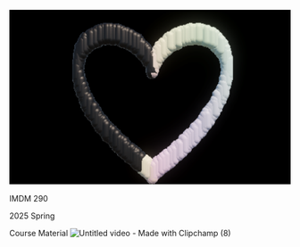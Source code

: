 ![heart](https://github.com/Pearl-0/IMDM290/blob/main/Screenshot%202025-02-11%20151609.png)

IMDM 290 

2025 Spring

Course Material 
![Untitled video - Made with Clipchamp (8)](https://github.com/user-attachments/assets/f862236a-a226-4e8f-8bfd-47c7161032da)

